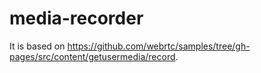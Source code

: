 # media-recorder
It is based on https://github.com/webrtc/samples/tree/gh-pages/src/content/getusermedia/record.
